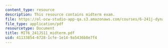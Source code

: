 ```yaml
---
content_type: resource
description: This resource contains midterm exam.
file: https://ol-ocw-studio-app-qa.s3.amazonaws.com/courses/6-241j-dynamic-systems-and-control-spring-2011/4113385467281cfe1e149a5436b8e7f4_MIT6_241JS11_midterm.pdf
file_type: application/pdf
resourcetype: Document
title: MIT6_241JS11_midterm.pdf
uid: 41133854-6728-1cfe-1e14-9a5436b8e7f4
---
```

